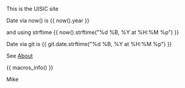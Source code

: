 This is the UISIC site

Date via now() is {{ now().year }}

and using strftime {{ now().strftime("%d %B, %Y at %H:%M %p") }}

Date via git is {{ git.date.strftime("%d %B, %Y at %H:%M %p") }}

See [About](about/)

{{ macros_info() }}

Mike
